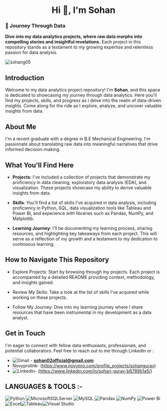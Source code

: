 <h1 align="center">Hi 👋, I'm Sohan</h1>
<h3 align="left">🌟 Journey Through Data</h3>

**Dive into my data analytics projects, where raw data morphs into compelling stories and insightful revelations.** Each project in this repository stands as a testament to my growing expertise and relentless passion for data analysis.

<p align="left"> <img src="https://komarev.com/ghpvc/?username=sohang05&label=Profile%20views&color=0e75b6&style=flat" alt="sohang05" /> </p>

## Introduction
Welcome to my data analytics project repository! I'm **Sohan**, and this space is dedicated to showcasing my journey through data analytics. Here you'll find my projects, skills, and progress as I delve into the realm of data-driven insights. Come along for the ride as I explore, analyze, and uncover valuable insights from data.

## About Me
I'm a recent graduate with a degree in B.E Mechanical Engineering. I'm passionate about translating raw data into meaningful narratives that drive informed decision-making.

## What You'll Find Here

* **Projects**: I've included a collection of projects that demonstrate my proficiency in data cleaning, exploratory data analysis (EDA), and visualization. These projects showcase my ability to derive valuable insights from data.

* **Skills**: You'll find a list of skills I've acquired in data analysis, including proficiency in Python, SQL, data visualization tools like Tableau and Power BI, and experience with libraries such as Pandas, NumPy, and Matplotlib.

* **Learning Journey**: I'll be documenting my learning process, sharing resources, and highlighting key takeaways from each project. This will serve as a reflection of my growth and a testament to my dedication to continuous learning.

## How to Navigate This Repository

* Explore Projects: Start by browsing through my projects. Each project is accompanied by a detailed README providing context, methodology, and insights gained.

* Review My Skills: Take a look at the list of skills I've acquired while working on these projects.

* Follow My Journey: Dive into my learning journey where I share resources that have been instrumental in my development as a data analyst.

## Get in Touch
I'm eager to connect with fellow data enthusiasts, professionals, and potential collaborators. Feel free to reach out to me through LinkedIn or :
- ![Gmail](https://img.shields.io/badge/Gmail-D14836?style=for-the-badge&logo=gmail&logoColor=white) - **sohan02official@gmail.com**
- Novyprolink- (https://www.novypro.com/profile_projects/sohangurav)
- ![Linkedin](https://img.shields.io/badge/LinkedIn-0077B5?style=for-the-badge&logo=linkedin&logoColor=white)- (https://www.linkedin.com/in/sohan-gurav-b8789b1a5/)  


## LANGUAGES & TOOLS :- 

![Python](https://img.shields.io/badge/python-3670A0?style=for-the-badge&logo=python&logoColor=ffdd54) ![MicrosoftSQLServer](https://img.shields.io/badge/Microsoft%20SQL%20Sever-CC2927?style=for-the-badge&logo=microsoft%20sql%20server&logoColor=white) ![MySQL](https://img.shields.io/badge/mysql-%2300f.svg?style=for-the-badge&logo=mysql&logoColor=white) ![Pandas](https://img.shields.io/badge/pandas-%23150458.svg?style=for-the-badge&logo=pandas&logoColor=white) ![NumPy](https://img.shields.io/badge/numpy-%23013243.svg?style=for-the-badge&logo=numpy&logoColor=white) ![Power Bi](https://img.shields.io/badge/Power%20BI-F2C811.svg?style=for-the-badge&logo=Power-BI&logoColor=black) ![Excel](https://img.shields.io/badge/Microsoft%20Excel-217346.svg?style=for-the-badge&logo=Microsoft-Excel&logoColor=white)![Tableau](https://img.shields.io/badge/Tableau-E97627?style=for-the-badge&logo=Tableau&logoColor=white)![Visual Studio](https://img.shields.io/badge/Visual_Studio_Code-0078D4?style=for-the-badge&logo=visual%20studio%20code&logoColor=white)



























